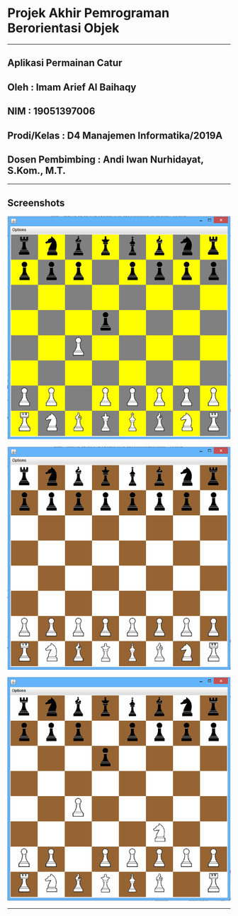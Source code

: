 # Projek Akhir Pemrograman Berorientasi Objek

---
Aplikasi Permainan Catur
---
Oleh                : Imam Arief Al Baihaqy
---
NIM                 : 19051397006
---
Prodi/Kelas         : D4 Manajemen Informatika/2019A
---
Dosen Pembimbing    : Andi Iwan Nurhidayat, S.Kom., M.T.
---

---

## Screenshots

![ScreenshotOne](./screenshots/chess_color_change1.png 'Tampilan 1')

![ScreenshotTwo](./screenshots/chess_default.png 'Tampilan 2')

![ScreenshotThree](./screenshots/turn_knight.png 'Tampilan 3')

---
